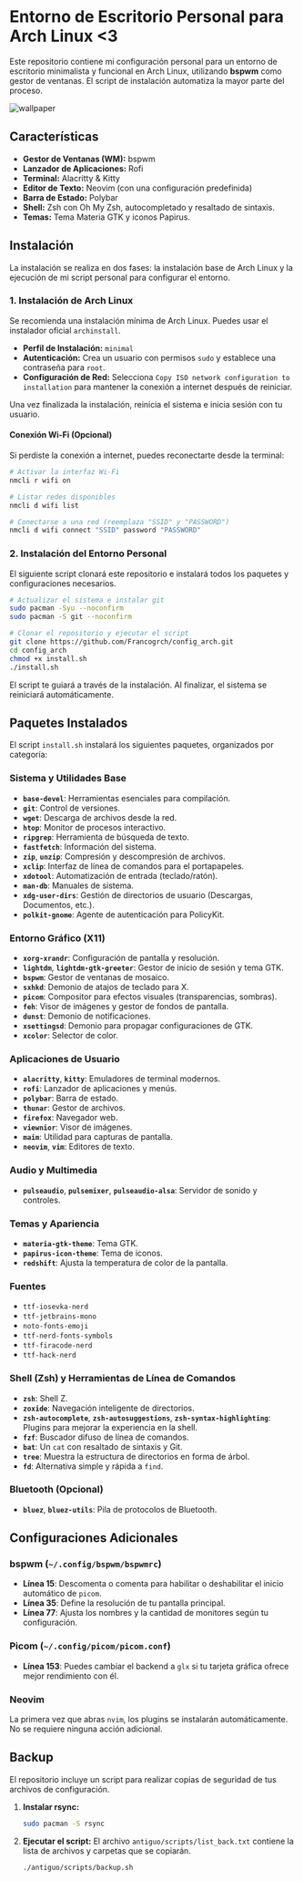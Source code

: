 # Entorno de Escritorio Personal para Arch Linux <3

Este repositorio contiene mi configuración personal para un entorno de escritorio minimalista y funcional en Arch Linux, utilizando **bspwm** como gestor de ventanas. El script de instalación automatiza la mayor parte del proceso.

![wallpaper](/home/soshi/Documents/repos/config_linux/dotfiles/Pictures/wallpaper.png)

## Características

- **Gestor de Ventanas (WM):** bspwm
- **Lanzador de Aplicaciones:** Rofi
- **Terminal:** Alacritty & Kitty
- **Editor de Texto:** Neovim (con una configuración predefinida)
- **Barra de Estado:** Polybar
- **Shell:** Zsh con Oh My Zsh, autocompletado y resaltado de sintaxis.
- **Temas:** Tema Materia GTK y iconos Papirus.

## Instalación

La instalación se realiza en dos fases: la instalación base de Arch Linux y la ejecución de mi script personal para configurar el entorno.

### 1. Instalación de Arch Linux

Se recomienda una instalación mínima de Arch Linux. Puedes usar el instalador oficial `archinstall`.

- **Perfil de Instalación:** `minimal`
- **Autenticación:** Crea un usuario con permisos `sudo` y establece una contraseña para `root`.
- **Configuración de Red:** Selecciona `Copy ISO network configuration to installation` para mantener la conexión a internet después de reiniciar.

Una vez finalizada la instalación, reinicia el sistema e inicia sesión con tu usuario.

#### Conexión Wi-Fi (Opcional)

Si perdiste la conexión a internet, puedes reconectarte desde la terminal:

```bash
# Activar la interfaz Wi-Fi
nmcli r wifi on

# Listar redes disponibles
nmcli d wifi list

# Conectarse a una red (reemplaza "SSID" y "PASSWORD")
nmcli d wifi connect "SSID" password "PASSWORD"
```

### 2. Instalación del Entorno Personal

El siguiente script clonará este repositorio e instalará todos los paquetes y configuraciones necesarios.

```bash
# Actualizar el sistema e instalar git
sudo pacman -Syu --noconfirm
sudo pacman -S git --noconfirm

# Clonar el repositorio y ejecutar el script
git clone https://github.com/Francogrch/config_arch.git
cd config_arch
chmod +x install.sh
./install.sh
```

El script te guiará a través de la instalación. Al finalizar, el sistema se reiniciará automáticamente.

## Paquetes Instalados

El script `install.sh` instalará los siguientes paquetes, organizados por categoría:

### Sistema y Utilidades Base

- **`base-devel`**: Herramientas esenciales para compilación.
- **`git`**: Control de versiones.
- **`wget`**: Descarga de archivos desde la red.
- **`htop`**: Monitor de procesos interactivo.
- **`ripgrep`**: Herramienta de búsqueda de texto.
- **`fastfetch`**: Información del sistema.
- **`zip`**, **`unzip`**: Compresión y descompresión de archivos.
- **`xclip`**: Interfaz de línea de comandos para el portapapeles.
- **`xdotool`**: Automatización de entrada (teclado/ratón).
- **`man-db`**: Manuales de sistema.
- **`xdg-user-dirs`**: Gestión de directorios de usuario (Descargas, Documentos, etc.).
- **`polkit-gnome`**: Agente de autenticación para PolicyKit.

### Entorno Gráfico (X11)

- **`xorg-xrandr`**: Configuración de pantalla y resolución.
- **`lightdm`**, **`lightdm-gtk-greeter`**: Gestor de inicio de sesión y tema GTK.
- **`bspwm`**: Gestor de ventanas de mosaico.
- **`sxhkd`**: Demonio de atajos de teclado para X.
- **`picom`**: Compositor para efectos visuales (transparencias, sombras).
- **`feh`**: Visor de imágenes y gestor de fondos de pantalla.
- **`dunst`**: Demonio de notificaciones.
- **`xsettingsd`**: Demonio para propagar configuraciones de GTK.
- **`xcolor`**: Selector de color.

### Aplicaciones de Usuario

- **`alacritty`**, **`kitty`**: Emuladores de terminal modernos.
- **`rofi`**: Lanzador de aplicaciones y menús.
- **`polybar`**: Barra de estado.
- **`thunar`**: Gestor de archivos.
- **`firefox`**: Navegador web.
- **`viewnior`**: Visor de imágenes.
- **`maim`**: Utilidad para capturas de pantalla.
- **`neovim`**, **`vim`**: Editores de texto.

### Audio y Multimedia

- **`pulseaudio`**, **`pulsemixer`**, **`pulseaudio-alsa`**: Servidor de sonido y controles.

### Temas y Apariencia

- **`materia-gtk-theme`**: Tema GTK.
- **`papirus-icon-theme`**: Tema de iconos.
- **`redshift`**: Ajusta la temperatura de color de la pantalla.

### Fuentes

- `ttf-iosevka-nerd`
- `ttf-jetbrains-mono`
- `noto-fonts-emoji`
- `ttf-nerd-fonts-symbols`
- `ttf-firacode-nerd`
- `ttf-hack-nerd`

### Shell (Zsh) y Herramientas de Línea de Comandos

- **`zsh`**: Shell Z.
- **`zoxide`**: Navegación inteligente de directorios.
- **`zsh-autocomplete`**, **`zsh-autosuggestions`**, **`zsh-syntax-highlighting`**: Plugins para mejorar la experiencia en la shell.
- **`fzf`**: Buscador difuso de línea de comandos.
- **`bat`**: Un `cat` con resaltado de sintaxis y Git.
- **`tree`**: Muestra la estructura de directorios en forma de árbol.
- **`fd`**: Alternativa simple y rápida a `find`.

### Bluetooth (Opcional)

- **`bluez`**, **`bluez-utils`**: Pila de protocolos de Bluetooth.

## Configuraciones Adicionales

### bspwm (`~/.config/bspwm/bspwmrc`)

- **Línea 15**: Descomenta o comenta para habilitar o deshabilitar el inicio automático de `picom`.
- **Línea 35**: Define la resolución de tu pantalla principal.
- **Línea 77**: Ajusta los nombres y la cantidad de monitores según tu configuración.

### Picom (`~/.config/picom/picom.conf`)

- **Línea 153**: Puedes cambiar el backend a `glx` si tu tarjeta gráfica ofrece mejor rendimiento con él.

### Neovim

La primera vez que abras `nvim`, los plugins se instalarán automáticamente. No se requiere ninguna acción adicional.

## Backup

El repositorio incluye un script para realizar copias de seguridad de tus archivos de configuración.

1.  **Instalar rsync:**
    ```bash
    sudo pacman -S rsync
    ```
2.  **Ejecutar el script:**
    El archivo `antiguo/scripts/list_back.txt` contiene la lista de archivos y carpetas que se copiarán.
    ```bash
    ./antiguo/scripts/backup.sh
    ```
